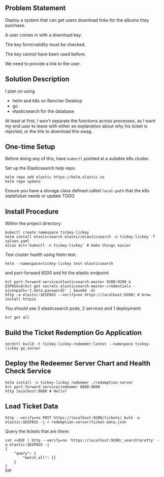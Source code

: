 ## Problem Statement

Deploy a system that can get users download links for the albums they purchase.

A user comes in with a download key.

The key form/validity must be checked.

The key cannot have been used before.

We need to provide a link to the user.

## Solution Description

I plan on using

-   helm and k8s on Rancher Desktop
-   go
-   elasticsearch for the database

At least at first, I won't separate the functions across processes, as I want my end user to leave with either an explanation about why his ticket is rejected, or the link to download this swag.

## One-time Setup

Before doing any of this, have `kubectl` pointed at a suitable k8s cluster.

Set up the Elasticsearch help repo:

    helm repo add elastic https://helm.elastic.co
    helm repo update

Ensure you have a storage class defined called `local-path` that the k8s statefulset needs or update TODO

## Install Procedure

Within the project directory:

    kubectl create namespace tickey-lickey
    helm install elasticsearch elastic/elasticsearch -n tickey-lickey -f values.yaml
    alias kct='kubectl -n tickey-lickey' # make things easier

Test cluster health using Helm test.

    helm --namespace=tickey-lickey test elasticsearch

and port-forward 9200 and hit the elastic endpoint:

    kct port-forward service/elasticsearch-master 9200:9200 &
    ESPASS=$(kct get secrets elasticsearch-master-credentials -ojsonpath='{.data.password}' | base64 -d)
    http -a elastic:$ESPASS --verify=no https://localhost:9200/ # brew install httpie

You should see 3 elasticsearch pods, 2 services and 1 deployment:

    kct get all

## Build the Ticket Redemption Go Application

    nerdctl build -t tickey-lickey-redeemer:latest --namespace tickey-lickey go_server

## Deploy the Redeemer Server Chart and Health Check Service

    helm install -n tickey-lickey redeemer ./redemption-server
    kct port-forward service/redeemer 8080:8080
    http localhost:8080 # Hello?

## Load Ticket Data

    http --verify=no POST https://localhost:9200/tickets/_bulk -a elastic:$ESPASS -j < redemption-server/ticket-data.json

Query the tickets that are there:

    cat <<EOF | http --verify=no 'https://localhost:9200/_search?pretty' -a elastic:$ESPASS -j
    {
        "query": {
            "match_all": {}
        }
    }
    EOF
